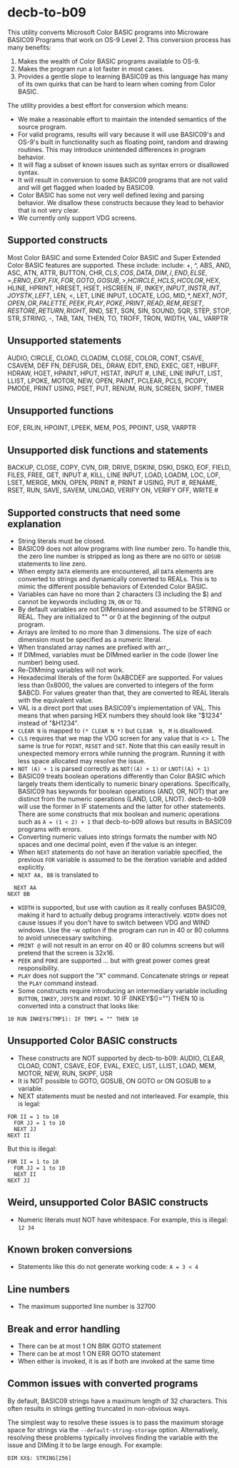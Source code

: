 # decb-to-b09

This utility converts Microsoft Color BASIC programs into Microware BASIC09
Programs that work on OS-9 Level 2. This conversion process has many benefits:
1. Makes the wealth of Color BASIC programs available to OS-9.
2. Makes the program run a lot faster in most cases.
3. Provides a gentle slope to learning BASIC09 as this language has many of
   its own quirks that can be hard to learn when coming from Color BASIC.

The utility provides a best effort for conversion which means:
* We make a reasonable effort to maintain the intended semantics of the source
  program.
* For valid programs, results will vary because it will use BASIC09's and
  OS-9's built in functionality such as floating point, random and drawing
  routines. This may introduce unintended differences in program behavior.
* It will flag a subset of known issues such as syntax errors or disallowed
  syntax.
* It will result in conversion to some BASIC09 programs that are not valid and
  will get flagged when loaded by BASIC09.
* Color BASIC has some not very well defined lexing and parsing behavior. We
  disallow these constructs because they lead to behavior that is not very
  clear.
* We currently only support VDG screens.

## Supported constructs
Most Color BASIC and some Extended Color BASIC and Super Extended Color BASIC
features are supported. These include:
include: +, ^, ABS, AND, ASC, ATN, ATTR, BUTTON, CHR$, CLS, COS, DATA, DIM, /, END, ELSE, =, ERNO, EXP, FIX, FOR, GOTO, GOSUB, >, HCIRCLE, HCLS, HCOLOR, HEX$, HLINE, HPRINT, HRESET, HSET, HSCREEN, IF, INKEY$, INPUT, INSTR, INT, JOYSTK, LEFT$, LEN, <, LET, LINE INPUT, LOCATE, LOG, MID$, *, NEXT, NOT, OPEN, OR, PALETTE, PEEK, PLAY, POKE, PRINT, READ, REM, RESET, RESTORE, RETURN, RIGHT$, RND, SET, SGN, SIN, SOUND, SQR, STEP, STOP, STR$, STRING$, -, TAB, TAN, THEN, TO, TROFF, TRON, WIDTH, VAL, VARPTR

## Unsupported statements
AUDIO, CIRCLE, CLOAD, CLOADM, CLOSE, COLOR, CONT, CSAVE, CSAVEM, DEF FN, DEFUSR, DEL, DRAW, EDIT, END, EXEC, GET, HBUFF, HDRAW, HGET, HPAINT, HPUT, HSTAT, INPUT #, LINE, LINE INPUT, LIST, LLIST, LPOKE, MOTOR, NEW, OPEN, PAINT, PCLEAR, PCLS, PCOPY, PMODE, PRINT USING, PSET, PUT, RENUM, RUN, SCREEN, SKIPF, TIMER

## Unsupported functions
EOF, ERLIN, HPOINT, LPEEK, MEM, POS, PPOINT, USR, VARPTR

## Unsupported disk functions and statements
BACKUP, CLOSE, COPY, CVN, DIR, DRIVE, DSKINI, DSKI, DSKO, EOF, FIELD, FILES, FREE, GET, INPUT #, KILL, LINE INPUT, LOAD, LOADM, LOC, LOF, LSET, MERGE, MKN, OPEN, PRINT #, PRINT # USING, PUT #, RENAME, RSET, RUN, SAVE, SAVEM, UNLOAD, VERIFY ON, VERIFY OFF, WRITE #

## Supported constructs that need some explanation
* String literals must be closed.
* BASIC09 does not allow programs with line number zero. To handle this, the
  zero line number is stripped as long as there are no `GOTO` or `GOSUB`
  statements to line zero.
* When empty `DATA` elements are encountered, all `DATA` elements are
  converted to strings and dynamically converted to REALs. This is to mimic
  the different possible behaviors of Extended Color BASIC.
* Variables can have no more than 2 characters (3 including the $) and cannot
  be keywords including `IN`, `ON` or `TO`.
* By default variables are not DIMensioned and assumed to be STRING or REAL.
  They are initialized to "" or 0 at the beginning of the output program.
* Arrays are limited to no more than 3 dimensions. The size of each dimension
  must be specified as a numeric literal.
* When translated array names are prefixed with arr_.
* If DIMmed, variables must be DIMmed earlier in the code (lower line number)
  being used.
* Re-DIMming variables will not work.
* Hexadecimal literals of the form 0xABCDEF are supported. For values less
  than 0x8000, the values are converted to integers of the form $ABCD. For
  values greater than that, they are converted to REAL literals with the
  equivalent value.
* VAL is a direct port that uses BASIC09's implementation of VAL. This means
  that when parsing HEX numbers they should look like "$1234" instead of
  "&H1234".
* `CLEAR N` is mapped to `(* CLEAR N *)` but `CLEAR  N, M` is disallowed.
* `CLS` requires that we map the VDG screen for any value that is <> `1`.
  The same is true for `POINT`, `RESET` and `SET`. Note that this can easily
  result in unexpected memory errors while running the program. Running it
  with less space allocated may resolve the issue.
* `NOT (A) + 1` is parsed correctly as `NOT((A) + 1)` or `LNOT((A) + 1)`
* BASIC09 treats boolean operations differently than Color BASIC which
  largely treats them identically to numeric binary operations.
  Specifically, BASIC09 has keywords for boolean operations (AND, OR, NOT)
  that are distinct from the numeric operations (LAND, LOR, LNOT).
  decb-to-b09 will use the former in IF statements and the latter for other
  statements. There are some constructs that mix boolean and numeric
  operations such as `A = (1 < 2) + 1` that decb-to-b09 allows but
  results in BASIC09 programs with errors.
* Converting numeric values into strings formats the number with NO spaces
  and one decimal point, even if the value is an integer.
* When `NEXT` statements do not have an iteration variable specified, the
  previous `FOR` variable is assumed to be the iteration variable and added
  explicitly.
* `NEXT AA, BB` is translated to
```
  NEXT AA
NEXT BB
```
* `WIDTH` is supported, but use with caution as it really confuses BASIC09,
  making it hard to actually debug programs interactively. `WIDTH` does not
  cause issues if you don't have to switch between VDG and WIND windows. Use
  the -w option if the program can run in 40 or 80 columns to avoid
  unnecessary switching.
* `PRINT @` will not result in an error on 40 or 80 columns screens but will
  pretend that the screen is 32x16.
* `PEEK` and `POKE` are supported ... but with great power comes great
  responsibility.
* `PLAY` does not support the "X" command. Concatenate strings or repeat the
  `PLAY` command instead.
* Some constructs require introducing an intermediary variable including
  `BUTTON`, `INKEY`, `JOYSTK` and `POINT`.
10 IF (INKEY$()="") THEN 10 is converted into a construct that looks like:
```
10 RUN INKEY$(TMP1): IF TMP1 = "" THEN 10
```

## Unsupported Color BASIC constructs
* These constructs are NOT supported by decb-to-b09:
AUDIO, CLEAR, CLOAD, CONT, CSAVE, EOF, EVAL, EXEC, LIST, LLIST, LOAD, MEM,
MOTOR, NEW, RUN, SKIPF, USR
* It is NOT possible to GOTO, GOSUB, ON GOTO or ON GOSUB to a variable.
* NEXT statements must be nested and not interleaved. For example, this is legal:
```
FOR II = 1 to 10
  FOR JJ = 1 to 10
  NEXT JJ
NEXT II
```
But this is illegal:
```
FOR II = 1 to 10
  FOR JJ = 1 to 10
  NEXT II
NEXT JJ
```

## Weird, unsupported Color BASIC constructs
* Numeric literals must NOT have whitespace. For example, this is illegal:
  `12 34`

## Known broken conversions
* Statements like this do not generate working code: `A = 3 < 4`

## Line numbers
* The maximum supported line number is 32700

## Break and error handling
* There can be at most 1 ON BRK GOTO statement
* There can be at most 1 ON ERR GOTO statement
* When either is invoked, it is as if both are invoked at the same time

## Common issues with converted programs
By default, BASIC09 strings have a maximum length of 32 characters. This often
results in strings getting truncated in non-obvious ways.

The simplest way to resolve these issues is to pass the maximum storage space
for strings via the  `--default-string-storage` option. Alternatively,
resolving these problems typically involves finding the variable with the issue
and DIMing it to be large enough. For example:
```
DIM XX$: STRING[256]
```
